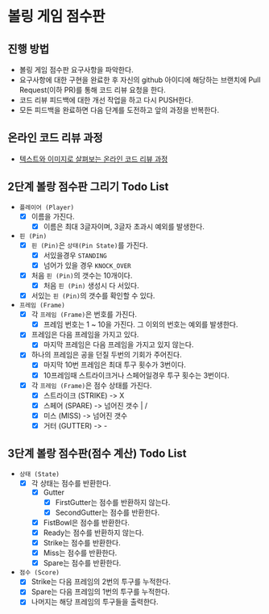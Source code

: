 # 볼링 게임 점수판
## 진행 방법
* 볼링 게임 점수판 요구사항을 파악한다.
* 요구사항에 대한 구현을 완료한 후 자신의 github 아이디에 해당하는 브랜치에 Pull Request(이하 PR)를 통해 코드 리뷰 요청을 한다.
* 코드 리뷰 피드백에 대한 개선 작업을 하고 다시 PUSH한다.
* 모든 피드백을 완료하면 다음 단계를 도전하고 앞의 과정을 반복한다.

## 온라인 코드 리뷰 과정
* [텍스트와 이미지로 살펴보는 온라인 코드 리뷰 과정](https://github.com/next-step/nextstep-docs/tree/master/codereview)

## 2단계 볼랑 점수판 그리기 Todo List
- `플레이어 (Player)`
    - [x] 이름을 가진다.
        - [x] 이름은 최대 3글자이며, 3글자 초과시 예외를 발생한다.

- `핀 (Pin)`
    - [x] `핀 (Pin)`은 `상태(Pin State)`를 가진다.
        - [x] 서있을경우 `STANDING`
        - [x] 넘어가 있을 경우 `KNOCK_OVER`
    - [x] 처음 `핀 (Pin)`의 갯수는 10개이다.
        - [x] 처음 `핀 (Pin)` 생성시 다 서있다.
    - [x] 서있는 `핀 (Pin)`의 갯수를 확인할 수 있다.
    
- `프레임 (Frame)`
    - [x] 각 `프레임 (Frame)`은 번호를 가진다.
        - [x] 프레임 번호는 1 ~ 10을 가진다. 그 이외의 번호는 예외를 발생한다.
    - [x] 프레임은 다음 프레임을 가지고 있다.
        - [x] 마지막 프레임은 다음 프레임을 가지고 있지 않는다.
    - [x] 하나의 프레임은 공을 던질 두번의 기회가 주어진다.
        - [x] 마지막 10번 프레임은 최대 투구 횟수가 3번이다. 
        - [x] 10프레임때 스트라이크거나 스페어일경우 투구 횟수는 3번이다.
    - [x] 각 `프레임 (Frame)`은 점수 상태를 가진다.
        - [x] 스트라이크 (STRIKE) -> X
        - [x] 스페어 (SPARE)     -> 넘어진 갯수 | /
        - [x] 미스 (MISS)       -> 넘어진 갯수
        - [x] 거터 (GUTTER)     -> - 

## 3단계 볼랑 점수판(점수 계산) Todo List
- `상태 (State)`
    - [x] 각 상태는 점수를 반환한다.
        - [x] Gutter
            - [x] FirstGutter는 점수를 반환하지 않는다.
            - [x] SecondGutter는 점수를 반환한다.
        - [x] FistBowl은 점수를 반환한다.
        - [x] Ready는 점수를 반환하지 않는다.
        - [x] Strike는 점수를 반환한다.
        - [x] Miss는 점수를 반환한다.
        - [x] Spare는 점수를 반환한다.
    
- `점수 (Score)`
    - [x] Strike는 다음 프레임의 2번의 투구를 누적한다.
    - [x] Spare는 다음 프레임의 1번의 투구를 누적한다.
    - [x] 나머지는 해당 프레임의 투구들을 출력한다.
